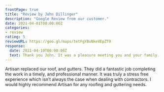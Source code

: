 ```yaml
---
frontPage: true
title: "Review by John Dillinger"
description: "Google Review from our customer."
date: 2021-04-01T00:00:00Z
categories:
- review
rating: 5
reviewURL: https://goo.gl/maps/tetFgYBuNkeVEpZT9
response:
  date: 2021-04-10T00:00:00Z
  text: Thank you John. It was a pleasure meeting you and your family.
---
```


Artisan replaced our roof, and gutters. They did a fantastic job completing the work in a timely, and professional manner. It was truly a stress free experience which isn’t always the case when dealing with contractors. I would highly recommend Artisan for any roofing and guttering needs.

